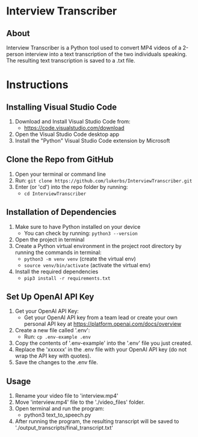 # Interview Transcriber
## About 
Interview Transcriber is a Python tool used to convert MP4 videos of a 2-person interview into a text transcription of the two individuals speaking. The resulting text transcription is saved to a .txt file.

# Instructions
## Installing Visual Studio Code
1. Download and Install Visual Studio Code from:
    - https://code.visualstudio.com/download
2. Open the Visual Studio Code desktop app
3. Install the "Python" Visual Studio Code extension by Microsoft

## Clone the Repo from GitHub
1. Open your terminal or command line
2. Run: `git clone https://github.com/lukerbs/InterviewTranscriber.git`
3. Enter (or 'cd') into the repo folder by running:
    - `cd InterviewTranscriber`

## Installation of Dependencies
1. Make sure to have Python installed on your device
    - You can check by running: `python3 --version`
3. Open the project in terminal
4. Create a Python virtual environment in the project root directory by running the commands in terminal:
    - `python3 -m venv venv`  (create the virtual env)
    - `source venv/bin/activate`  (activate the virtual env)
5. Install the required dependencies
    - `pip3 install -r requirements.txt`

## Set Up OpenAI API Key
1. Get your OpenAI API Key:
    - Get your OpenAI API key from a team lead or create your own personal API key at https://platform.openai.com/docs/overview 
2. Create a new file called '.env':
    - Run: `cp .env-example .env`
3. Copy the contents of '.env-example' into the '.env' file you just created. 
4. Replace the 'xxxxxx' in the .env file with your OpenAI API key (do not wrap the API key with quotes).
5. Save the changes to the .env file.

## Usage
1. Rename your video file to 'interview.mp4'
2. Move 'interview.mp4' file to the './video_files' folder.
3. Open terminal and run the program:
    - python3 text_to_speech.py
4. After running the program, the resulting transcript will be saved to './output_transcripts/final_transcript.txt'
